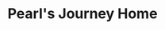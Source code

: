 ---
layout: story.liquid
title: Pearl's Journey Home
order: 4
chs:
  - sparky
  - qibli
  - sky
  - firecrackers
  - pearl
  - fern
  - jackpot
  - snake
  - halcyon
  - buttercup
time: 2032
location: "<a href=\"/world/bauhinia/\">Bauhinia</a>, <a href=\"/world/fanton/\">Fanton</a>, <a href=\"/world/atlasia/\">Atlasia</a>, <a href=\"/world/Moreland/\">Moreland</a>, <a href=\"/world/sylvandia/\">Sylvandia</a>"
summary: "The friends send a kidnapped girl home, all the way across the continent. When the journey ends, everything stays the same, and yet no one is the same anymore."
---